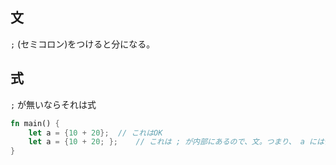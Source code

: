 ## 文
`;` (セミコロン)をつけると分になる。

## 式
`;` が無いならそれは式

```rust
fn main() {
    let a = {10 + 20};  // これはOK
    let a = {10 + 20; };    // これは ; が内部にあるので、文。つまり、 a には値が入っていない。
}
```



